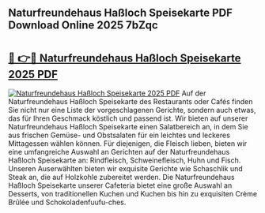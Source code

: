 ## Naturfreundehaus Haßloch Speisekarte PDF Download Online 2025 7bZqc

# <h2><a href="http://gc8qc46.nevu.top/?p=Naturfreundehaus+Ha%c3%9floch+Speisekarte">🔗 👉🔴 Naturfreundehaus Haßloch Speisekarte 2025 PDF</a></h2>

[![Naturfreundehaus Haßloch Speisekarte 2025 PDF](https://i.imgur.com/dBaPXMq.png)](http://gc8qc46.nevu.top/?p=Naturfreundehaus+Ha%c3%9floch+Speisekarte)
Auf der Naturfreundehaus Haßloch Speisekarte des Restaurants oder Cafés finden Sie nicht nur eine Liste der vorgeschlagenen Gerichte, sondern auch etwas, das für Ihren Geschmack köstlich und passend ist. Wir bieten auf unserer Naturfreundehaus Haßloch Speisekarte einen Salatbereich an, in dem Sie aus frischen Gemüse- und Obstsalaten für ein leichtes und leckeres Mittagessen wählen können. Für diejenigen, die Fleisch lieben, bieten wir eine umfangreiche Auswahl an Gerichten auf der Naturfreundehaus Haßloch Speisekarte an: Rindfleisch, Schweinefleisch, Huhn und Fisch. Unseren Auserwählten bieten wir exquisite Gerichte wie Schaschlik und Steak an, die auf Holzkohle zubereitet werden. Die Naturfreundehaus Haßloch Speisekarte unserer Cafeteria bietet eine große Auswahl an Desserts, von traditionellen Kuchen und Kuchen bis hin zu exquisiten Crème Brûlée und Schokoladenfuufu-ches.
